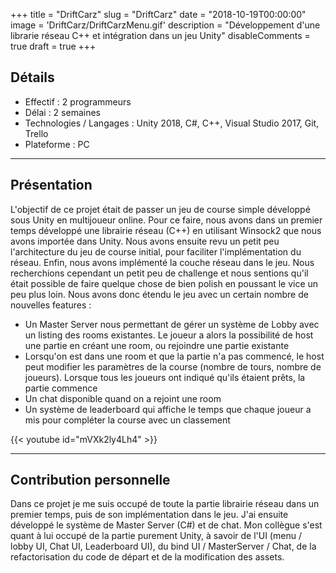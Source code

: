 +++
title = "DriftCarz"
slug = "DriftCarz"
date = "2018-10-19T00:00:00"
image = 'DriftCarz/DriftCarzMenu.gif'
description = "Développement d'une librarie réseau C++ et intégration dans un jeu Unity"
disableComments = true
draft = true
+++

## Détails
- Effectif : 2 programmeurs
- Délai : 2 semaines
- Technologies / Langages : Unity 2018, C#, C++, Visual Studio 2017, Git, Trello
- Plateforme : PC

---

## Présentation

L'objectif de ce projet était de passer un jeu de course simple développé sous Unity en multijoueur online. Pour ce faire, nous avons dans un premier temps développé une librairie réseau (C++) en utilisant Winsock2 que nous avons importée dans Unity. Nous avons ensuite revu un petit peu l'architecture du jeu de course initial, pour faciliter l'implémentation du réseau. Enfin, nous avons implémenté la couche réseau dans le jeu. Nous recherchions cependant un petit peu de challenge et nous sentions qu'il était possible de faire quelque chose de bien polish en poussant le vice un peu plus loin. Nous avons donc étendu le jeu avec un certain nombre de nouvelles features :

- Un Master Server nous permettant de gérer un système de Lobby avec un listing des rooms existantes. Le joueur a alors la possibilité de host une partie en créant une room, ou rejoindre une partie existante
- Lorsqu'on est dans une room et que la partie n'a pas commencé, le host peut modifier les paramètres de la course (nombre de tours, nombre de joueurs). Lorsque tous les joueurs ont indiqué qu'ils étaient prêts, la partie commence
- Un chat disponible quand on a rejoint une room
- Un système de leaderboard qui affiche le temps que chaque joueur a mis pour compléter la course avec un classement

{{< youtube id="mVXk2ly4Lh4" >}}

---

## Contribution personnelle

Dans ce projet je me suis occupé de toute la partie librairie réseau dans un premier temps, puis de son implémentation dans le jeu.
J'ai ensuite développé le système de Master Server (C#) et de chat. Mon collègue s'est quant à lui occupé de la partie purement Unity, à savoir de l'UI (menu / lobby UI, Chat UI, Leaderboard UI), du bind UI / MasterServer / Chat, de la refactorisation du code de départ et de la modification des assets.